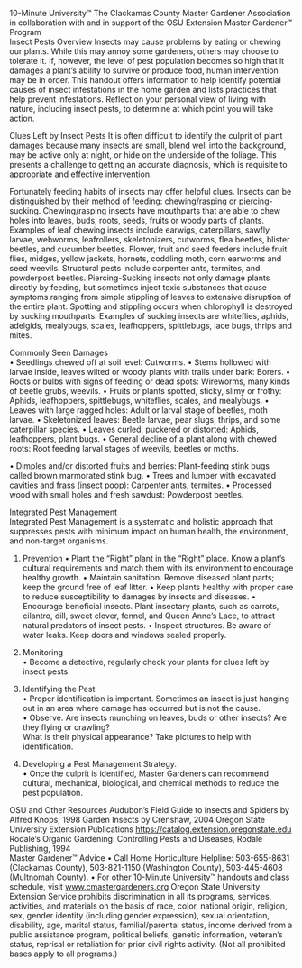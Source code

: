 

10-Minute University™ 
The Clackamas County Master Gardener Association in collaboration with and in support of 
the OSU Extension Master Gardener™ Program   
Insect Pests 
Overview 
Insects may cause problems by eating or chewing our plants. While this may annoy some gardeners, 
others may choose to tolerate it.  If, however, the level of pest population becomes so high that it 
damages a plant’s ability to survive or produce food, human intervention may be in order. 
This handout offers information to help identify potential causes of insect infestations in the home 
garden and lists practices that help prevent infestations. Reflect on your personal view of living with 
nature, including insect pests, to determine at which point you will take action. 
 
Clues Left by Insect Pests 
It is often difficult to identify the culprit of plant damages because many insects are small, blend well 
into the background, may be active only at night, or hide on the underside of the foliage. This presents 
a challenge to getting an accurate diagnosis, which is requisite to appropriate and effective 
intervention.   
 
Fortunately feeding habits of insects may offer helpful clues. Insects can be distinguished by their 
method of feeding: chewing/rasping or piercing-sucking. 
Chewing/rasping insects have mouthparts that are able to chew holes into leaves, buds, roots, seeds, 
fruits or woody parts of plants. Examples of leaf chewing insects include earwigs, caterpillars, sawfly 
larvae, webworms, leafrollers, skeletonizers, cutworms, flea beetles, blister beetles, and cucumber 
beetles.  Flower, fruit and seed feeders include fruit flies, midges, yellow jackets, hornets, coddling 
moth, corn earworms and seed weevils.  Structural pests include carpenter ants, termites, and 
powderpost beetles. 
Piercing-Sucking insects not only damage plants directly by feeding, but sometimes inject toxic 
substances that cause symptoms ranging from simple stippling of leaves to extensive disruption of the 
entire plant. Spotting and stippling occurs when chlorophyll is destroyed by sucking mouthparts. 
Examples of sucking insects are whiteflies, aphids, adelgids, mealybugs, scales, leafhoppers, 
spittlebugs, lace bugs, thrips and mites. 
 
Commonly Seen Damages  
• Seedlings chewed off at soil level: Cutworms. 
• Stems hollowed with larvae inside, leaves wilted or woody plants with trails under bark: Borers. 
• Roots or bulbs with signs of feeding or dead spots:  Wireworms, many kinds of beetle grubs, 
weevils. 
• Fruits or plants spotted, sticky, slimy or frothy: Aphids, leafhoppers, spittlebugs, whiteflies, 
scales, and mealybugs. 
• Leaves with large ragged holes:  Adult or larval stage of beetles, moth larvae. 
• Skeletonized leaves: Beetle larvae, pear slugs, thrips, and some caterpillar species. 
• Leaves curled, puckered or distorted: Aphids, leafhoppers, plant bugs. 
• General decline of a plant along with chewed roots: Root feeding larval stages of weevils, 
beetles or moths. 
 

 
 
• Dimples and/or distorted fruits and berries: Plant-feeding stink bugs called brown marmorated 
stink bug. 
• Trees and lumber with excavated cavities and frass (insect poop): Carpenter ants, termites. 
• Processed wood with small holes and fresh sawdust:  Powderpost beetles. 
 
Integrated Pest Management  
Integrated Pest Management is a systematic and holistic approach that suppresses pests with 
minimum impact on human health, the environment, and non-target organisms.  
1. Prevention 
• Plant the “Right” plant in the “Right” place. Know a plant’s cultural requirements and match 
them with its environment to encourage healthy growth. 
• Maintain sanitation. Remove diseased plant parts; keep the ground free of leaf litter. 
• Keep plants healthy with proper care to reduce susceptibility to damages by insects and 
diseases. 
• Encourage beneficial insects. Plant insectary plants, such as carrots, cilantro, dill, sweet clover, 
fennel, and Queen Anne’s Lace, to attract natural predators of insect pests. 
• Inspect structures. Be aware of water leaks. Keep doors and windows sealed properly. 
 
2. Monitoring  
• Become a detective, regularly check your plants for clues left by insect pests. 
 
3. Identifying the Pest  
• Proper identification is important. Sometimes an insect is just hanging out in an area where 
damage has occurred but is not the cause.  
• Observe. Are insects munching on leaves, buds or other insects?  Are they flying or crawling?  
What is their physical appearance? Take pictures to help with identification.  
 
4. Developing a Pest Management Strategy.   
• Once the culprit is identified, Master Gardeners can recommend cultural, mechanical, 
biological, and chemical methods to reduce the pest population.   
 
OSU and Other Resources 
Audubon’s Field Guide to Insects and Spiders by Alfred Knops, 1998 
Garden Insects by Crenshaw, 2004 
Oregon State University Extension Publications https://catalog.extension.oregonstate.edu 
Rodale’s Organic Gardening:  Controlling Pests and Diseases, Rodale Publishing, 1994  
Master Gardener™ Advice 
• Call Home Horticulture Helpline:  503-655-8631 (Clackamas County), 503-821-1150 (Washington 
   County), 503-445-4608 (Multnomah County). 
• For other 10-Minute University™ handouts and class schedule, visit www.cmastergardeners.org 
Oregon State University Extension Service prohibits discrimination in all its programs, services, activities, and 
materials on the basis of race, color, national origin, religion, sex, gender identity (including gender expression), 
sexual orientation, disability, age, marital status, familial/parental status, income derived from a public 
assistance program, political beliefs, genetic information, veteran’s status, reprisal or retaliation for prior civil 
rights activity. (Not all prohibited bases apply to all programs.) 